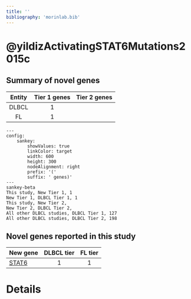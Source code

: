```yaml
---
title: ''
bibliography: 'morinlab.bib'
---
```


# @yildizActivatingSTAT6Mutations2015c
## Summary of novel genes

|Entity| Tier 1 genes| Tier 2 genes|
|:-:|:-:|:-:|
|DLBCL|1||
|FL|1||
```mermaid
---
config:
    sankey:
        showValues: true
        linkColor: target
        width: 600
        height: 300
        nodeAlignment: right
        prefix: '('
        suffix: ' genes)'
---
sankey-beta
This study, New Tier 1, 1
New Tier 1, DLBCL Tier 1, 1
This study, New Tier 2, 
New Tier 2, DLBCL Tier 2, 
All other DLBCL studies, DLBCL Tier 1, 127
All other DLBCL studies, DLBCL Tier 2, 198
```


## Novel genes reported in this study

|New gene|DLBCL tier|FL tier|
|:-|:-:|:-:|
|[STAT6](STAT6)|1 |1 |

# Details

